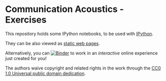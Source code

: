 Communication Acoustics - Exercises
===================================

This repository holds some IPython notebooks, to be used with
[IPython](http://ipython.org/).

They can be also viewed as [static web pages](http://nbviewer.ipython.org/github/spatialaudio/communication-acoustics-exercises/blob/master/index.ipynb).

Alternatively, you can [![Binder](http://mybinder.org/badge.svg)](http://mybinder.org/repo/spatialaudio/communication-acoustics-exercises) to work in an *interactive* online experience just created for you!

The authors waive copyright and related rights in the work through the
[CC0 1.0 Universal public domain dedication](http://creativecommons.org/publicdomain/zero/1.0/).
